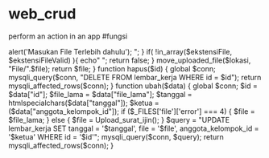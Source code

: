 # web_crud
perform an action in an app
#fungsi
<?php
$conn = mysqli_connect("localhost:3307","root","","db_kp");
function query($query){
    global $conn;
    $result = mysqli_query($conn, $query);
    $row =[];
    while ($rows = mysqli_fetch_assoc($result)){
        $row[] = $rows;
    }
    return $row;
}
function surat_ijin($data){
    global $conn;
    $proposal = upload_surat_ijin();
    if(!$proposal){
        return false;
    }
    $tanggal = $data["tanggal"];
    $anggota_kelompok_id = $data["anggota_kelompok_id"];
    $query = "INSERT INTO lembar_kerja VALUES ('', '$tanggal','$proposal', '$anggota_kelompok_id')";
    mysqli_query($conn,$query);
    return mysqli_affected_rows($conn);


}
function upload_surat_ijin(){
$file = $_FILES['file']['name'];
$lokasi = $_FILES['file']['tmp_name'];
$ekstensiFileValid = ['pdf'];
$error = $_FILES['file']['error'];
$ekstensiFile = explode('.', $file);
$ekstensiFile = strtolower(end($ekstensiFile));
if ($error === 4) {
     echo"
    <script>
    alert('Masukan File Terlebih dahulu');
    </script>
    ";
}
if( !in_array($ekstensiFile, $ekstensiFileValid) ){
    echo"
    <script>
    alert('Pastikan File Berektensi PDF');
    </script>
    ";
    return false;
}
move_uploaded_file($lokasi, "File/".$file);
return $file;



}
function hapus($id) {
    global $conn;
    mysqli_query($conn, "DELETE FROM lembar_kerja WHERE id = $id");
    return mysqli_affected_rows($conn);
}

function ubah($data)
{
    global $conn;
    $id = $data["id"];
    $file_lama = $data["file_lama"];
    $tanggal = htmlspecialchars($data["tanggal"]);
    $ketua = ($data["anggota_kelompok_id"]);
    if ($_FILES['file']['error'] === 4) {
        $file = $file_lama;
    } else {
        $file =  Upload_surat_ijin();
    }
    $query = "UPDATE lembar_kerja SET 
        tanggal = '$tanggal',
        file = '$file',
        anggota_kelompok_id = '$ketua'
        WHERE id = '$id'";
    mysqli_query($conn, $query);
    return mysqli_affected_rows($conn);
}
